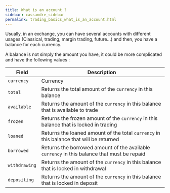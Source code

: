 ```yaml
---
title: What is an account ?
sidebar: cassandre_sidebar
permalink: trading_basics_what_is_an_account.html
---
```


Usually, in an exchange, you can have several accounts with different usages (Classical, trading, margin trading, future...) and then, you have a balance for each currency.

A balance is not simply the amount you have, it could be more complicated and have the following values : 

| Field  | Description  |
|-------|---------|
| <code>currency</code>   | Currency  |
| <code>total</code>   | Returns the total amount of the <code>currency</code> in this balance  |
| <code>available</code>   | Returns the amount of the <code>currency</code> in this balance that is available to trade  |
| <code>frozen</code>   | Returns the frozen amount of the <code>currency</code> in this balance that is locked in trading  |
| <code>loaned</code>   | Returns the loaned amount of the total <code>currency</code> in this balance that will be returned  |
| <code>borrowed</code>   | Returns the borrowed amount of the available <code>currency</code> in this balance that must be repaid  |
| <code>withdrawing</code>   | Returns the amount of the <code>currency</code> in this balance that is locked in withdrawal  |
| <code>depositing</code>   | Returns the amount of the <code>currency</code> in this balance that is locked in deposit  |
